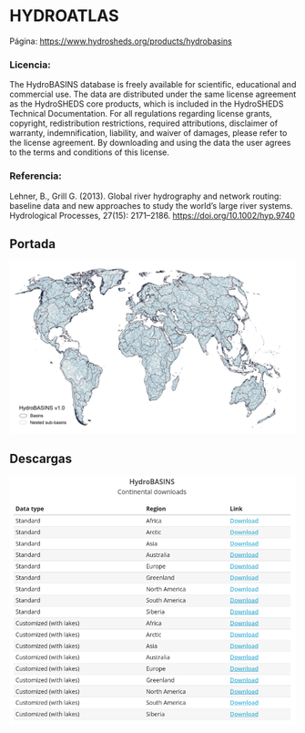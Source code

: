 # HYDROATLAS
Página: https://www.hydrosheds.org/products/hydrobasins

### Licencia: 
The HydroBASINS database is freely available for scientific, educational and commercial use. The data are distributed under the same license agreement as the HydroSHEDS core products, which is included in the HydroSHEDS Technical Documentation. For all regulations regarding license grants, copyright, redistribution restrictions, required attributions, disclaimer of warranty, indemnification, liability, and waiver of damages, please refer to the license agreement.
By downloading and using the data the user agrees to the terms and conditions of this license.

### Referencia:
Lehner, B., Grill G. (2013). Global river hydrography and network routing: baseline data and new approaches to study the world’s large river systems. Hydrological Processes, 27(15): 2171–2186. https://doi.org/10.1002/hyp.9740


## Portada

![Mapa de la distribución de datos de HydroLakes o HydroBasins](distribucion.png)

## Descargas 
![Opciones para descargar. En mi caso estuve analizando algunos shapes de South America con y sin lagos.](descargas.png)
